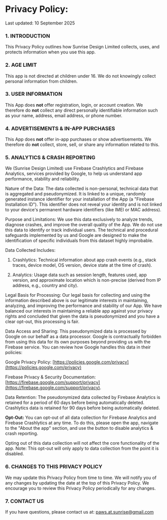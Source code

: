 # Privacy Policy:

Last updated: 10 September 2025

### 1. INTRODUCTION

This Privacy Policy outlines how Sunrise Design Limited collects, uses, and protects information when you use this app.

### 2. AGE LIMIT

This app is not directed at children under 16. We do not knowingly collect personal information from children.

### 3. USER INFORMATION

This App does **not** offer registration, login, or account creation. We therefore do **not** collect any direct personally identifiable information such as your name, address, email address, or phone number.

### 4. ADVERTISEMENTS & IN-APP PURCHASES

This App does **not** offer in-app purchases or show advertisements. We therefore do **not** collect, store, sell, or share any information related to this.

### 5. ANALYTICS & CRASH REPORTING

We (Sunrise Design Limited) use Firebase Crashlytics and Firebase Analytics, services provided by Google, to help us understand app performance, stability and reliability.

Nature of the Data: The data collected is non-personal, technical data that is aggregated and pseudonymized. It is linked to a unique, randomly generated instance identifier for your installation of the App (a "Firebase Installation ID"). This identifier does not reveal your identity and is not linked to your device's permanent hardware identifiers (like IMEI or MAC address).

Purpose and Limitations: We use this data exclusively to analyze trends, diagnose crashes, and improve the overall quality of the App. We do not use this data to identify or track individual users. The technical and procedural safeguards implemented by us and Google are designed to make the identification of specific individuals from this dataset highly improbable.

Data Collected Includes:

1. Crashlytics: Technical information about app crash events (e.g., stack traces, device model, OS version, device state at the time of crash).

2. Analytics: Usage data such as session length, features used, app version, and approximate location which is non-precise (derived from IP address, e.g., country and city).

Legal Basis for Processing: Our legal basis for collecting and using the information described above is our legitimate interests in maintaining, analyzing, and improving the performance and stability of our App. We have balanced our interests in maintaining a reliable app against your privacy rights and concluded that given the data is pseudonymized and you have a clear opt-out, this processing is fair.

Data Access and Sharing: This pseudonymized data is processed by Google on our behalf as a data processor. Google is contractually forbidden from using this data for its own purposes beyond providing us with the Firebase service. You can review how Google handles this data in their policies:

Google Privacy Policy: [https://policies.google.com/privacy](https://policies.google.com/privacy) 

Firebase Privacy & Security Documentation: [https://firebase.google.com/support/privacy](https://firebase.google.com/support/privacy).

Data Retention: The pseudonymized data collected by Firebase Analytics is retained for a period of 60 days before being automatically deleted. Crashlytics data is retained for 90 days before being automatically deleted.

**Opt-Out:** You can opt-out of all data collection for Firebase Analytics and Firebase Crashlytics at any time. To do this, please open the app, navigate to the "About the app" section, and use the button to disable analytics & crash reporting.

Opting out of this data collection will not affect the core functionality of the app. Note: This opt-out will only apply to data collection from the point it is disabled.

### 6. CHANGES TO THIS PRIVACY POLICY

We may update this Privacy Policy from time to time. We will notify you of any changes by updating the date at the top of this Privacy Policy. We encourage you to review this Privacy Policy periodically for any changes.

### 7. CONTACT US

If you have questions, please contact us at: paws.at.sunrise@gmail.com

